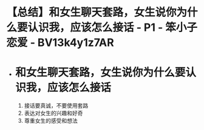 # 【总结】和女生聊天套路，女生说你为什么要认识我，应该怎么接话 - P1 - 笨小子恋爱 - BV13k4y1z7AR

-   # 和女生聊天套路，女生说你为什么要认识我，应该怎么接话
    1.  接话要真诚，不要使用套路
    2.  表达对女生的兴趣和好奇
    3.  尊重女生的感受和想法
